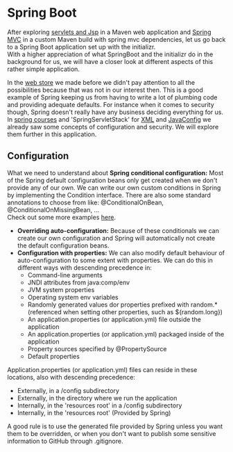 # Spring Boot
After exploring [servlets and Jsp](https://github.com/H3AR7B3A7/ServletsAndJsp) in a Maven web application 
and [Spring MVC](https://github.com/H3AR7B3A7/SpringMVC) in a custom Maven build with spring mvc dependencies, 
let us go back to a Spring Boot application set up with the initializr.  
With a higher appreciation of what SpringBoot and the initializr do in the background for us, 
we will have a closer look at different aspects of this rather simple application. 

In the [web store](https://github.com/H3AR7B3A7/TjEnterprise-pet-store) we made before we didn't pay attention to all the possibilities because that was not in our interest then. 
This is a good example of Spring keeping us from having to write a lot of plumbing code and providing adequate defaults. For instance when it comes to security though, Spring doesn't 
really have any business deciding everything for us.  
In [spring courses](https://github.com/H3AR7B3A7/SpringCourses) and 'SpringServletStack' for [XML](https://github.com/H3AR7B3A7/SpringServletStackXml) and 
[JavaConfig](https://github.com/H3AR7B3A7/SpringServletStackCode) we already saw some concepts of configuration and security. We will explore them further in this application.

## Configuration
What we need to understand about **Spring conditional configuration:** Most of the Spring default configuration beans only get created when we don't provide any of our own. We can write our own custom conditions
in Spring by implementing the Condition interface. There are also some standard annotations to choose from like: @ConditionalOnBean, @ConditionalOnMissingBean, ...  
Check out some more examples [here](https://iamninad.com/conditional-bean-creation-in-spring-boot/).
- **Overriding auto-configuration:** Because of these conditionals we can create our own configuration and Spring will automatically not create the default configuration beans.
- **Configuration with properties:** We can also modify default behaviour of auto-configuration to some extent with properties. We can do this in different ways with descending precedence in:
  - Command-line arguments
  - JNDI attributes from java:comp/env
  - JVM system properties
  - Operating system env variables
  - Randomly generated values dor properties prefixed with random.*  
  (referenced when setting other properties, such as ${random.long})
  - An application.properties (or application.yml) file outside the application
  - An application.properties (or application.yml) packaged inside of the application
  - Property sources specified by @PropertySource
  - Default properties
  
Application.properties (or application.yml) files can reside in these locations, also with descending precedence:
- Externally, in a /config subdirectory
- Externally, in the directory where we run the application
- Internally, in the 'resources root' in a /config subdirectory
- Internally, in the 'resources root' (Provided by Spring)
 
A good rule is to use the generated file provided by Spring unless you want them to be overridden, or when you don't want to publish some sensitive information to GitHub through .gitignore.

